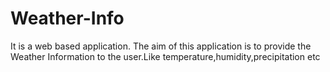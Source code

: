 # Weather-Info
It is a web based application. The aim of this application is to provide the Weather Information to the user.Like temperature,humidity,precipitation etc
